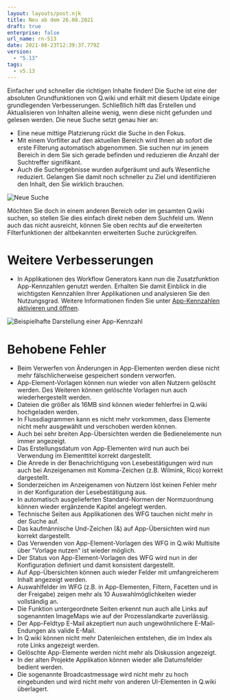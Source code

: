 ```yaml
---
layout: layouts/post.njk
title: Neu ab dem 26.08.2021
draft: true
enterprise: false
url_name: rn-513
date: 2021-08-23T12:39:37.779Z
version:
  - "5.13"
tags:
  - v5.13
---
```

Einfacher und schneller die richtigen Inhalte finden! Die Suche ist eine der absoluten Grundfunktionen von Q.wiki und erhält mit diesem Update einige grundlegenden Verbesserungen. Schließlich hilft das Erstellen und Aktualisieren von Inhalten alleine wenig, wenn diese nicht gefunden und gelesen werden. Die neue Suche setzt genau hier an: 

* Eine neue mittige Platzierung rückt die Suche in den Fokus.
* Mit einem Vorfilter auf den aktuellen Bereich wird Ihnen ab sofort die erste Filterung automatisch abgenommen. Sie suchen nur im jenem Bereich in dem Sie sich gerade befinden und reduzieren die Anzahl der Suchtreffer signifikant.
* Auch die Suchergebnisse wurden aufgeräumt und aufs Wesentliche reduziert. Gelangen Sie damit noch schneller zu Ziel und identifizieren den Inhalt, den Sie wirklich brauchen.

![](/images/suche-releasenotes.png "Neue Suche")

Möchten Sie doch in einem anderen Bereich oder im gesamten Q.wiki suchen, so stellen Sie dies einfach direkt neben dem Suchfeld um. Wenn auch das nicht ausreicht, können Sie oben rechts auf die erweiterten Filterfunktionen der altbekannten erweiterten Suche zurückgreifen.

# Weitere Verbesserungen

* In Applikationen des Workflow Generators kann nun die Zusatzfunktion App-Kennzahlen genutzt werden. Erhalten Sie damit Einblick in die wichtigsten Kennzahlen Ihrer Applikationen und analysieren Sie den Nutzungsgrad. Weitere Informationen finden Sie unter [App-Kennzahlen aktivieren und öffnen](https://releases.modell-aachen.de/faq/app-metrics.html).

![](/images/app-kennzahlen-anzeige.png "Beispielhafte Darstellung einer App-Kennzahl")

# Behobene Fehler

* Beim Verwerfen von Änderungen in App-Elementen werden diese nicht mehr fälschlicherweise gespeichert sondern verworfen.
* App-Element-Vorlagen können nun wieder von allen Nutzern gelöscht werden. Des Weiteren können gelöschte Vorlagen nun auch wiederhergestellt werden.
* Dateien die größer als 16MB sind können wieder fehlerfrei in Q.wiki hochgeladen werden.
* In Flussdiagrammen kann es nicht mehr vorkommen, dass Elemente nicht mehr ausgewählt und verschoben werden können.
* Auch bei sehr breiten App-Übersichten werden die Bedienelemente nun immer angezeigt.
* Das Erstellungsdatum von App-Elementen wird nun auch bei Verwendung im Elementtitel korrekt dargestellt.
* Die Anrede in der Benachrichtigung von Lesebestätigungen wird nun auch bei Anzeigenamen mit Komma-Zeichen (z.B. Wilmink, Rico) korrekt dargestellt.
* Sonderzeichen im Anzeigenamen von Nutzern löst keinen Fehler mehr in der Konfiguration der Lesebestätigung aus.
* In automatisch ausgelieferten Standard-Normen der Normzuordnung können wieder ergänzende Kapitel angelegt werden.
* Technische Seiten aus Applikationen des WFG tauchen nicht mehr in der Suche auf.
* Das kaufmännische Und-Zeichen (&) auf App-Übersichten wird nun korrekt dargestellt.
* Das Verwenden von App-Element-Vorlagen des WFG in Q.wiki Multisite über "Vorlage nutzen" ist wieder möglich.
* Der Status von App-Element-Vorlagen des WFG wird nun in der Konfiguration definiert und damit konsistent dargestellt.
* Auf App-Übersichten können auch wieder Felder mit umfangreicherem Inhalt angezeigt werden.
* Auswahlfelder im WFG (z.B. in App-Elementen, Filtern, Facetten und in der Freigabe) zeigen mehr als 10 Auswahlmöglichkeiten wieder vollständig an.
* Die Funktion untergeordnete Seiten erkennt nun auch alle Links auf sogenannten ImageMaps wie auf der Prozesslandkarte zuverlässig.
* Der App-Feldtyp E-Mail akzeptiert nun auch ungewöhnlichere E-Mail-Endungen als valide E-Mail.
* In Q.wiki können nicht mehr Datenleichen entstehen, die im Index als rote Links angezeigt werden.
* Gelöschte App-Elemente werden nicht mehr als Diskussion angezeigt.
* In der alten Projekte Applikation können wieder alle Datumsfelder bedient werden.
* Die sogenannte Broadcastmessage wird nicht mehr zu hoch eingebunden und wird nicht mehr von anderen UI-Elementen in Q.wiki überlagert.